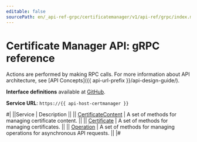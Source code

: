 ```yaml
---
editable: false
sourcePath: en/_api-ref-grpc/certificatemanager/v1/api-ref/grpc/index.md
---
```


# Certificate Manager API: gRPC reference

Actions are performed by making RPC calls. For more information about API architecture, see [API Concepts]({{ api-url-prefix }}/api-design-guide/).

**Interface definitions** available at [GitHub](https://github.com/yandex-cloud/cloudapi/tree/master/yandex/cloud/certificatemanager/v1).

**Service URL**: `https://{{ api-host-certmanager }}`

#|
||Service | Description ||
|| [CertificateContent](CertificateContent/index.md) | A set of methods for managing certificate content. ||
|| [Certificate](Certificate/index.md) | A set of methods for managing certificates. ||
|| [Operation](Operation/index.md) | A set of methods for managing operations for asynchronous API requests. ||
|#